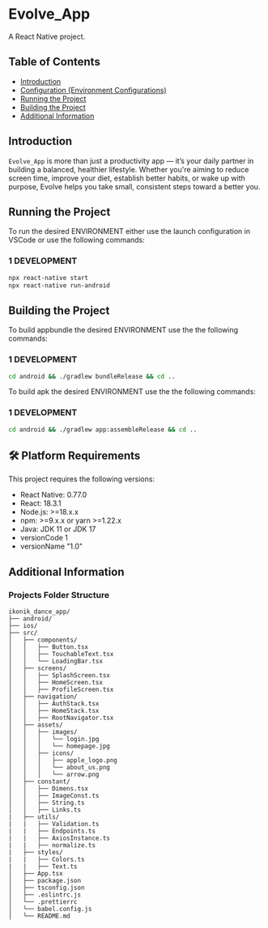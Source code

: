 # Evolve_App

A React Native project.

## Table of Contents

- [Introduction](#introduction)
- [Configuration (Environment Configurations)](#environment-configurations)
- [Running the Project](#running-the-project)
- [Building the Project](#building-the-project)
- [Additional Information](#additional-information)

## Introduction

`Evolve_App` is more than just a productivity app — it’s your daily partner in building a balanced, healthier lifestyle. Whether you're aiming to reduce screen time, improve your diet, establish better habits, or wake up with purpose, Evolve helps you take small, consistent steps toward a better you.

## Running the Project

To run the desired ENVIRONMENT either use the launch configuration in VSCode or use the following commands:

### 1 DEVELOPMENT

```sh
npx react-native start
npx react-native run-android
```

## Building the Project

To build appbundle the desired ENVIRONMENT use the the following commands:

### 1 DEVELOPMENT

```sh
cd android && ./gradlew bundleRelease && cd ..
```

To build apk the desired ENVIRONMENT use the the following commands:

### 1 DEVELOPMENT

```sh
cd android && ./gradlew app:assembleRelease && cd ..
```

## 🛠️ Platform Requirements

This project requires the following versions:

- React Native: 0.77.0
- React: 18.3.1
- Node.js: >=18.x.x
- npm: >=9.x.x or yarn >=1.22.x
- Java: JDK 11 or JDK 17
- versionCode 1
- versionName "1.0"

## Additional Information

### Projects Folder Structure

```
ikonik_dance_app/
├── android/
├── ios/
├── src/
│   ├── components/
│   │   ├── Button.tsx
│   │   ├── TouchableText.tsx
│   │   └── LoadingBar.tsx
│   ├── screens/
│   │   ├── SplashScreen.tsx
│   │   ├── HomeScreen.tsx
│   │   ├── ProfileScreen.tsx
│   ├── navigation/
│   │   ├── AuthStack.tsx
│   │   ├── HomeStack.tsx
│   │   ├── RootNavigator.tsx
│   ├── assets/
│   │   ├── images/
│   │   │   └── login.jpg
│   │   │   └── homepage.jpg
│   │   ├── icons/
│   │   │   ├── apple_logo.png
│   │   │   └── about_us.png
│   │   │   └── arrow.png
│   ├── constant/
│   │   ├── Dimens.tsx
│   │   ├── ImageConst.ts
│   │   ├── String.ts
│   │   ├── Links.ts
|   ├── utils/
|   |   ├── Validation.ts
|   |   ├── Endpoints.ts
|   |   ├── AxiosInstance.ts
|   |   ├── normalize.ts
|   ├── styles/
|   |   ├── Colors.ts
|   |   ├── Text.ts
│   ├── App.tsx
│   ├── package.json
│   ├── tsconfig.json
│   ├── .eslintrc.js
│   └── .prettierrc
│   └── babel.config.js
│   └── README.md
```
